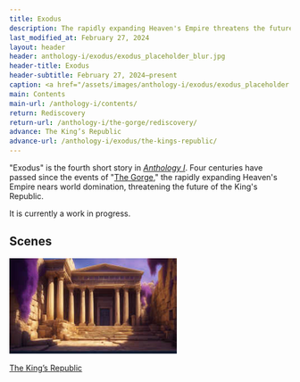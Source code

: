 ```yaml
---
title: Exodus
description: The rapidly expanding Heaven's Empire threatens the future of the King's Republic
last_modified_at: February 27, 2024
layout: header
header: anthology-i/exodus/exodus_placeholder_blur.jpg
header-title: Exodus
header-subtitle: February 27, 2024–present
caption: <a href="/assets/images/anthology-i/exodus/exodus_placeholder.jpg" target="_blank">A.I. placeholder artwork</a> generated using <a href="https://creator.nightcafe.studio/creation/ug6ks9QVNGEOM3MDgD6M" target="_blank">NightCafe Stable Diffusion XL v1.0</a> — <a href="https://creativecommons.org/publicdomain/zero/1.0/" target="_blank">CC0 1.0</a>
main: Contents
main-url: /anthology-i/contents/
return: Rediscovery
return-url: /anthology-i/the-gorge/rediscovery/
advance: The King’s Republic
advance-url: /anthology-i/exodus/the-kings-republic/
---
```


"Exodus" is the fourth short story in *[Anthology I](/anthology-i/)*. Four centuries have passed since the events of "[The Gorge](/anthology-i/the-gorge/)," the rapidly expanding Heaven's Empire nears world domination, threatening the future of the King's Republic.

It is currently a work in progress.

## Scenes
<div markdown=0>
    <a class="feature option cropped" href="/anthology-i/exodus/the-kings-republic/">
        <img src="/assets/images/anthology-i/exodus/the_kings_republic_placeholder_small.jpg" alt="The King's Republic placeholder artwork">
        <div><p>The King’s Republic</p></div>
    </a>
</div>